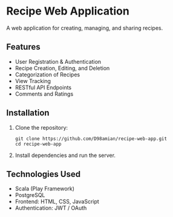 # Recipe Web Application

A web application for creating, managing, and sharing recipes.

## Features
- User Registration & Authentication
- Recipe Creation, Editing, and Deletion
- Categorization of Recipes
- View Tracking
- RESTful API Endpoints
- Comments and Ratings

## Installation
1. Clone the repository:
   ```
   git clone https://github.com/D98amian/recipe-web-app.git
   cd recipe-web-app
   ```
2. Install dependencies and run the server.

## Technologies Used
- Scala (Play Framework)
- PostgreSQL
- Frontend: HTML, CSS, JavaScript
- Authentication: JWT / OAuth
